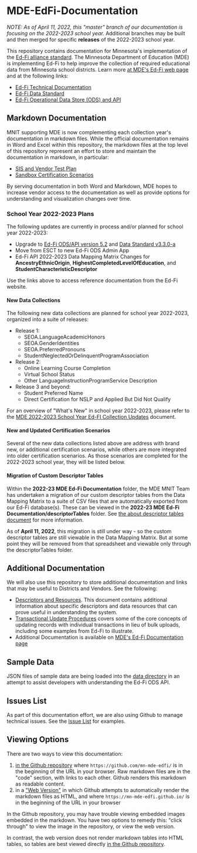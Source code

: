 # MDE-EdFi-Documentation

_NOTE: As of April 11, 2022, this "master" branch of our documentation is focusing on the 2022-2023 school year._ Additional branches may be built and then merged for specific **releases** of the 2022-2023 school year.

This repository contains documentation for Minnesota's implementation of the [Ed-Fi alliance standard](https://www.ed-fi.org/). The Minnesota Department of Education (MDE) is implementing Ed-Fi to help improve the collection of required educational data from Minnesota school districts. Learn more [at MDE's Ed-Fi web page](https://education.mn.gov/MDE/dse/datasub/edfi/) and at the following links:
- [Ed-Fi Technical Documentation](https://techdocs.ed-fi.org/)
- [Ed-Fi Data Standard](https://techdocs.ed-fi.org/display/ETKB/Ed-Fi+Data+Standard)
- [Ed-Fi Operational Data Store (ODS) and API](https://techdocs.ed-fi.org/display/ETKB/Ed-Fi+Operational+Data+Store+and+API)

## Markdown Documentation
MNIT supporting MDE is now complementing each collection year's documentation in markdown files. While the official documentation remains in Word and Excel within this repository, the markdown files at the top level of this repository represent an effort to store and maintain the documentation in markdown, in particular:

- [SIS and Vendor Test Plan](sis_test_plan_a_toc.md)
- [Sandbox Certification Scenarios](sandbox_cert_a_toc.md)

By serving documentation in both Word and Markdown, MDE hopes to increase vendor access to the documentation as well as provide options for understanding and visualization changes over time.

### School Year 2022-2023 Plans
The following updates are currently in process and/or planned for school year 2022-2023:
- Upgrade to [Ed-Fi ODS/API version 5.2](https://techdocs.ed-fi.org/display/ODSAPIS3V520) and [Data Standard v3.3.0-a](https://techdocs.ed-fi.org/display/EFDS33/What%27s+New+-+v3.3-a)
- Move from ESCT to new Ed-Fi ODS Admin App
- Ed-Fi API 2022-2023 Data Mapping Matrix Changes for **AncestryEthnicOrigin**, **HighestCompletedLevelOfEducation**, and **StudentCharacteristicDescriptor**

Use the links above to access reference documentation from the Ed-Fi  website.

#### New Data Collections
The following new data collections are planned for school year 2022-2023, organized into a suite of releases:
- Release 1:
  - SEOA.LanguageAcademicHonors
  - SEOA.GenderIdentities
  - SEOA.PreferredPronouns
  - StudentNeglectedOrDelinquentProgramAssociation
- Release 2:
  - Online Learning Course Completion 
  - Virtual School Status 
  - Other LanguageInstructionProgramService Description
- Release 3 and beyond:
  - Student Preferred Name 
  - Direct Certification for NSLP and Applied But Did Not Qualify

For an overview of "What's New" in school year 2022-2023, please refer to the [MDE 2022-2023 School Year Ed-FI Collection Updates](2022-23%20MDE%20Ed-Fi%20Documentation/MDE%202022-2023%20School%20Year%20Ed-FI%20Collection%20Updates.docx) document. 

#### New and Updated Certification Scenarios
Several of the new data collections listed above are address with brand new, or additional certification scenarios, while others are more integrated into older certification scenarios. As those scenarios are completed for the 2022-2023 school year, they will be listed below.

#### Migration of Custom Descriptor Tables
Within the **2022-23 MDE Ed-Fi Documentation** folder, the MDE MNIT Team has undertaken a migration of our custom descriptor tables from the Data Mapping Matrix to a suite of CSV files that are automatically exported from our Ed-Fi database(s). These can be viewed in the **2022-23 MDE Ed-Fi Documentation/descriptorTables** folder. See [the about descriptor tables document](/2022-23%20MDE%20Ed-Fi%20Documentation/descriptorTables/AboutDescriptorTables.md) for more information.

As of **April 11, 2022**, this migration is still under way - so the custom descriptor tables are still viewable in the Data Mapping Matrix. But at some point they will be removed from that spreadsheet and viewable only through the descriptorTables folder.

## Additional Documentation
We will also use this repository to store additional documentation and links that may be useful to Districts and Vendors. See the following:
- [Descriptors and Resources](descriptors_resources.md). This document contains additional information about specific descriptors and data resources that can prove useful in understanding the system.
- [Transactional Update Procedures](transactional_updates.md) covers some of the core concepts of updating records with individual transactions in lieu of bulk uploads, including some examples from Ed-Fi to illustrate.
- Additional Documentation is available on [MDE's Ed-Fi Documentation page](https://education.mn.gov/MDE/dse/datasub/edfi/doc/)

## Sample Data
JSON files of sample data are being loaded into the [data directory](https://github.com/mn-mde-edfi/MDE-EdFi-Documentation/tree/master/data) in an attempt to assist developers with understanding the Ed-Fi ODS API.

## Issues List
As part of this documentation effort, we are also using Github to manage technical issues. See the [Issue List](https://github.com/mn-mde-edfi/MDE-EdFi-Documentation/issues) for examples.

## Viewing Options
There are two ways to view this documentation: 
1. [in the Github repository](https://github.com/mn-mde-edfi/MDE-EdFi-Documentation) where ```https://github.com/mn-mde-edfi/``` is in the beginning of the URL in your browser. Raw markdown files are in the "code" section, with links to each other. Github renders this markdown as readable content.
2. in a ["Web Version"](https://mn-mde-edfi.github.io/MDE-EdFi-Documentation/) in which Github attempts to automatically render the markdown files as HTML, and where ```https://mn-mde-edfi.github.io/``` is in the beginning of the URL in your browser

In the Github repository, you may have trouble viewing embedded images embedded in the markdown. You have two options to remedy this: "click through" to view the image in the repository, or view the web version.

In contrast, the web version does not render markdown tables into HTML tables, so tables are best viewed directly [in the Github repository](https://github.com/mn-mde-edfi/MDE-EdFi-Documentation).
